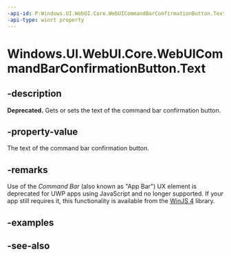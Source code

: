 ```yaml
---
-api-id: P:Windows.UI.WebUI.Core.WebUICommandBarConfirmationButton.Text
-api-type: winrt property
---
```


<!-- Property syntax
public string Text { get;  set; }
-->

# Windows.UI.WebUI.Core.WebUICommandBarConfirmationButton.Text

## -description
**Deprecated.** Gets or sets the text of the command bar confirmation button.

## -property-value
The text of the command bar confirmation button.

## -remarks
Use of the *Command Bar* (also known as "App Bar") UX element is deprecated for UWP apps using JavaScript and no longer supported.
If your app still requires it, this functionality is available from the [WinJS 4](http://try.buildwinjs.com/#get) library.

## -examples

## -see-also
